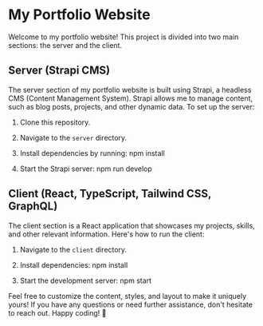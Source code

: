 # My Portfolio Website
Welcome to my portfolio website! This project is divided into two main sections: the server and the client.

## Server (Strapi CMS)
The server section of my portfolio website is built using Strapi, a headless CMS (Content Management System). Strapi allows me to manage content, such as blog posts, projects, and other dynamic data. To set up the server:

1. Clone this repository.
2. Navigate to the `server` directory.
3. Install dependencies by running:
npm install

4. Start the Strapi server:
npm run develop

## Client (React, TypeScript, Tailwind CSS, GraphQL)
The client section is a React application that showcases my projects, skills, and other relevant information. Here's how to run the client:

1. Navigate to the `client` directory.
2. Install dependencies:
npm install

3. Start the development server:
npm start

Feel free to customize the content, styles, and layout to make it uniquely yours! If you have any questions or need further assistance, don't hesitate to reach out. Happy coding! 🚀